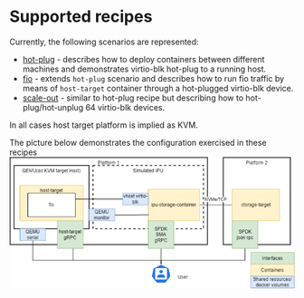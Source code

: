 # Supported recipes
Currently, the following scenarios are represented:

* [hot-plug](./hot-plug.md) - describes how to deploy containers between
different machines and demonstrates virtio-blk hot-plug to a running host.
* [fio](./fio.md) - extends `hot-plug` scenario and describes how to run
fio traffic by means of `host-target` container through a hot-plugged virtio-blk
device.
* [scale-out](./scale-out.md) - similar to hot-plug recipe but describing
how to hot-plug/hot-unplug 64 virtio-blk devices.

In all cases host target platform is implied as KVM.

The picture below demonstrates the configuration exercised in these recipes
![System configuration for recipes](./system_configuration.png "System configuration for recipes")

